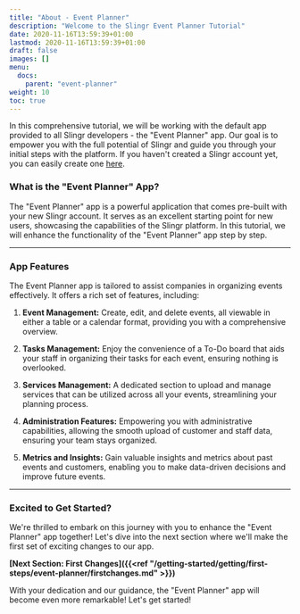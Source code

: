 ```yaml
---
title: "About - Event Planner"
description: "Welcome to the Slingr Event Planner Tutorial"
date: 2020-11-16T13:59:39+01:00
lastmod: 2020-11-16T13:59:39+01:00
draft: false
images: []
menu:
  docs:
    parent: "event-planner"
weight: 10
toc: true
---
```


In this comprehensive tutorial, we will be working with the default app provided to all Slingr developers - the "Event Planner" app. Our goal is to empower you with the full potential of Slingr and guide you through your initial steps with the platform. If you haven't created a Slingr account yet, you can easily create one [here](https://developer-portal.slingrs.io/signUp.html).

### What is the "Event Planner" App?

The "Event Planner" app is a powerful application that comes pre-built with your new Slingr account. It serves as an excellent starting point for new users, showcasing the capabilities of the Slingr platform. In this tutorial, we will enhance the functionality of the "Event Planner" app step by step.

---
### App Features

The Event Planner app is tailored to assist companies in organizing events effectively. It offers a rich set of features, including:

1. **Event Management:** Create, edit, and delete events, all viewable in either a table or a calendar format, providing you with a comprehensive overview.

2. **Tasks Management:** Enjoy the convenience of a To-Do board that aids your staff in organizing their tasks for each event, ensuring nothing is overlooked.

3. **Services Management:** A dedicated section to upload and manage services that can be utilized across all your events, streamlining your planning process.

4. **Administration Features:** Empowering you with administrative capabilities, allowing the smooth upload of customer and staff data, ensuring your team stays organized.

5. **Metrics and Insights:** Gain valuable insights and metrics about past events and customers, enabling you to make data-driven decisions and improve future events.

---

### Excited to Get Started?

We're thrilled to embark on this journey with you to enhance the "Event Planner" app together! Let's dive into the next section where we'll make the first set of exciting changes to our app.

**[Next Section: First Changes]({{<ref "/getting-started/getting/first-steps/event-planner/firstchanges.md" >}})**

With your dedication and our guidance, the "Event Planner" app will become even more remarkable! Let's get started!